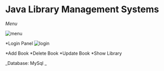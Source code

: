 # Java Library Management Systems
*Menu*

![menu](https://user-images.githubusercontent.com/54204782/139561024-81da50cb-06aa-44a2-a2c4-d4be28e8ea85.png)

*Login Panel
![login](https://user-images.githubusercontent.com/54204782/139561022-66952b68-6d8e-493e-a1cf-8892158a5dd8.png)

  *Add Book
  *Delete Book
  *Update Book
  *Show Library

_Database: MySql _
